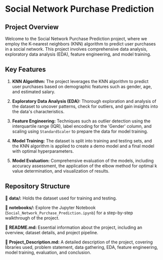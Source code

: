 # Social Network Purchase Prediction

## Project Overview

Welcome to the Social Network Purchase Prediction project, where we employ the K-nearest neighbors (KNN) algorithm to predict user purchases in a social network. This project involves comprehensive data analysis, exploratory data analysis (EDA), feature engineering, and model training.

## Key Features

1. **KNN Algorithm:** The project leverages the KNN algorithm to predict user purchases based on demographic features such as gender, age, and estimated salary.

2. **Exploratory Data Analysis (EDA):** Thorough exploration and analysis of the dataset to uncover patterns, check for outliers, and gain insights into the data's characteristics.

3. **Feature Engineering:** Techniques such as outlier detection using the interquartile range (IQR), label encoding for the 'Gender' column, and scaling using `StandardScaler` to prepare the data for model training.

4. **Model Training:** The dataset is split into training and testing sets, and the KNN algorithm is applied to create a demo model and a final model with optimal hyperparameters.

5. **Model Evaluation:** Comprehensive evaluation of the models, including accuracy assessment, the application of the elbow method for optimal k value determination, and visualization of results.

## Repository Structure

📁 **data/:** Holds the dataset used for training and testing.

📁 **notebooks/:** Explore the Jupyter Notebook (`Social_Network_Purchase_Prediction.ipynb`) for a step-by-step walkthrough of the project.

📁 **README.md:** Essential information about the project, including an overview, dataset details, and project pipeline.

📁 **Project_Description.md:** A detailed description of the project, covering libraries used, problem statement, data gathering, EDA, feature engineering, model training, evaluation, and conclusion.
